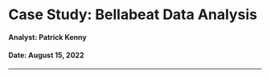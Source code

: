# **Case Study: Bellabeat Data Analysis**

#### Analyst: Patrick Kenny

#### Date: August 15, 2022

________________________________________________________________________________________________________________
